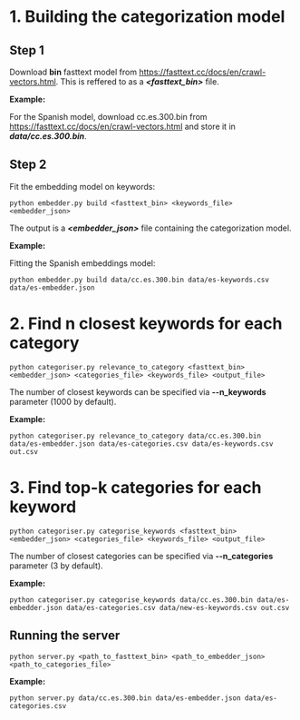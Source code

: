 # 1. Building the categorization model
## Step 1 
Download **bin** fasttext model from https://fasttext.cc/docs/en/crawl-vectors.html.
This is reffered to as a ***<fasttext_bin>*** file.

**Example:**

For the Spanish model, download cc.es.300.bin from https://fasttext.cc/docs/en/crawl-vectors.html and store it in ***data/cc.es.300.bin***.

## Step 2
Fit the embedding model on keywords:
```
python embedder.py build <fasttext_bin> <keywords_file> <embedder_json>
```
The output is a ***<embedder_json>*** file containing the categorization model.


**Example:**

Fitting the Spanish embeddings model:

```
python embedder.py build data/cc.es.300.bin data/es-keywords.csv data/es-embedder.json
```

# 2. Find n closest keywords for each category 

```
python categoriser.py relevance_to_category <fasttext_bin> <embedder_json> <categories_file> <keywords_file> <output_file>
```

The number of closest keywords can be specified via **--n_keywords** parameter (1000 by default).

**Example:**
```
python categoriser.py relevance_to_category data/cc.es.300.bin data/es-embedder.json data/es-categories.csv data/es-keywords.csv out.csv 
```

# 3. Find top-k categories for each keyword

```
python categoriser.py categorise_keywords <fasttext_bin> <embedder_json> <categories_file> <keywords_file> <output_file>
```

The number of closest categories can be specified via **--n_categories** parameter (3 by default).

**Example:**
```
python categoriser.py categorise_keywords data/cc.es.300.bin data/es-embedder.json data/es-categories.csv data/new-es-keywords.csv out.csv 
```

## Running the server

```
python server.py <path_to_fasttext_bin> <path_to_embedder_json> <path_to_categories_file> 
```

**Example:**
```
python server.py data/cc.es.300.bin data/es-embedder.json data/es-categories.csv 
```



